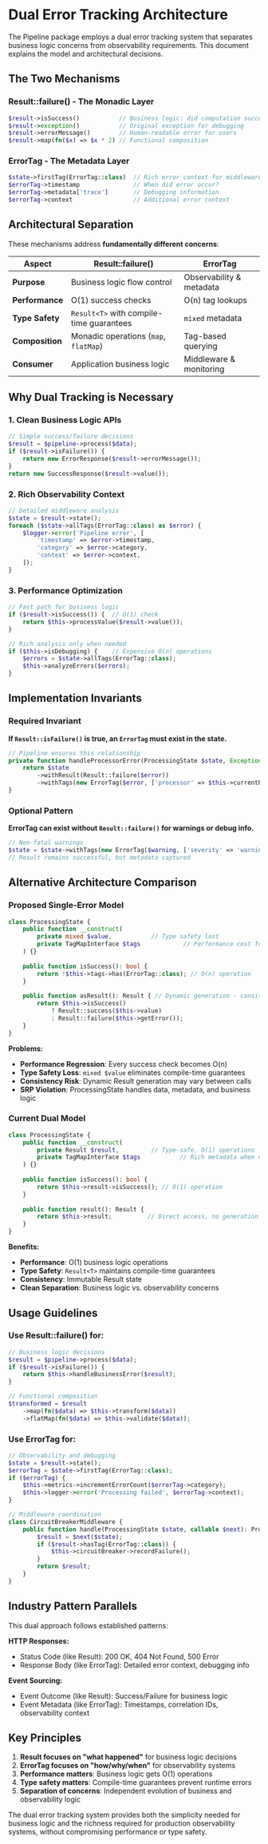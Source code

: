 # Dual Error Tracking Architecture

The Pipeline package employs a dual error tracking system that separates business logic concerns from observability requirements. This document explains the model and architectural decisions.

## The Two Mechanisms

### Result::failure() - The Monadic Layer
```php
$result->isSuccess()           // Business logic: did computation succeed?
$result->exception()           // Original exception for debugging  
$result->errorMessage()        // Human-readable error for users
$result->map(fn($x) => $x * 2) // Functional composition
```

### ErrorTag - The Metadata Layer
```php
$state->firstTag(ErrorTag::class)  // Rich error context for middleware
$errorTag->timestamp               // When did error occur?
$errorTag->metadata['trace']       // Debugging information
$errorTag->context                 // Additional error context
```

## Architectural Separation

These mechanisms address **fundamentally different concerns**:

| Aspect | Result::failure() | ErrorTag |
|--------|------------------|----------|
| **Purpose** | Business logic flow control | Observability & metadata |
| **Performance** | O(1) success checks | O(n) tag lookups |
| **Type Safety** | `Result<T>` with compile-time guarantees | `mixed` metadata |
| **Composition** | Monadic operations (`map`, `flatMap`) | Tag-based querying |
| **Consumer** | Application business logic | Middleware & monitoring |

## Why Dual Tracking is Necessary

### 1. Clean Business Logic APIs
```php
// Simple success/failure decisions
$result = $pipeline->process($data);
if ($result->isFailure()) {
    return new ErrorResponse($result->errorMessage());
}
return new SuccessResponse($result->value());
```

### 2. Rich Observability Context
```php
// Detailed middleware analysis
$state = $result->state();
foreach ($state->allTags(ErrorTag::class) as $error) {
    $logger->error('Pipeline error', [
        'timestamp' => $error->timestamp,
        'category' => $error->category,
        'context' => $error->context,
    ]);
}
```

### 3. Performance Optimization
```php
// Fast path for business logic
if ($result->isSuccess()) {  // O(1) check
    return $this->processValue($result->value());
}

// Rich analysis only when needed
if ($this->isDebugging) {    // Expensive O(n) operations
    $errors = $state->allTags(ErrorTag::class);
    $this->analyzeErrors($errors);
}
```

## Implementation Invariants

### Required Invariant
**If `Result::isFailure()` is true, an `ErrorTag` must exist in the state.**

```php
// Pipeline ensures this relationship
private function handleProcessorError(ProcessingState $state, Exception $error): ProcessingState {
    return $state
        ->withResult(Result::failure($error))
        ->withTags(new ErrorTag($error, ['processor' => $this->currentProcessor]));
}
```

### Optional Pattern
**ErrorTag can exist without `Result::failure()` for warnings or debug info.**

```php
// Non-fatal warnings
$state = $state->withTags(new ErrorTag($warning, ['severity' => 'warning']));
// Result remains successful, but metadata captured
```

## Alternative Architecture Comparison

### Proposed Single-Error Model
```php
class ProcessingState {
    public function __construct(
        private mixed $value,           // Type safety lost
        private TagMapInterface $tags            // Performance cost for every check
    ) {}
    
    public function isSuccess(): bool {
        return !$this->tags->has(ErrorTag::class); // O(n) operation
    }
    
    public function asResult(): Result { // Dynamic generation - consistency risk
        return $this->isSuccess() 
            ? Result::success($this->value)
            : Result::failure($this->getError());
    }
}
```

**Problems:**
- **Performance Regression**: Every success check becomes O(n)
- **Type Safety Loss**: `mixed $value` eliminates compile-time guarantees  
- **Consistency Risk**: Dynamic Result generation may vary between calls
- **SRP Violation**: ProcessingState handles data, metadata, and business logic

### Current Dual Model
```php
class ProcessingState {
    public function __construct(
        private Result $result,         // Type-safe, O(1) operations
        private TagMapInterface $tags           // Rich metadata when needed
    ) {}
    
    public function isSuccess(): bool {
        return $this->result->isSuccess(); // O(1) operation
    }
    
    public function result(): Result {
        return $this->result;          // Direct access, no generation
    }
}
```

**Benefits:**
- **Performance**: O(1) business logic operations
- **Type Safety**: `Result<T>` maintains compile-time guarantees
- **Consistency**: Immutable Result state
- **Clean Separation**: Business logic vs. observability concerns

## Usage Guidelines

### Use Result::failure() for:
```php
// Business logic decisions
$result = $pipeline->process($data);
if ($result->isFailure()) {
    return $this->handleBusinessError($result);
}

// Functional composition
$transformed = $result
    ->map(fn($data) => $this->transform($data))
    ->flatMap(fn($data) => $this->validate($data));
```

### Use ErrorTag for:
```php
// Observability and debugging
$state = $result->state();
$errorTag = $state->firstTag(ErrorTag::class);
if ($errorTag) {
    $this->metrics->incrementErrorCount($errorTag->category);
    $this->logger->error('Processing failed', $errorTag->context);
}

// Middleware coordination
class CircuitBreakerMiddleware {
    public function handle(ProcessingState $state, callable $next): ProcessingState {
        $result = $next($state);
        if ($result->hasTag(ErrorTag::class)) {
            $this->circuitBreaker->recordFailure();
        }
        return $result;
    }
}
```

## Industry Pattern Parallels

This dual approach follows established patterns:

**HTTP Responses:**
- Status Code (like Result): 200 OK, 404 Not Found, 500 Error
- Response Body (like ErrorTag): Detailed error context, debugging info

**Event Sourcing:**
- Event Outcome (like Result): Success/Failure for business logic
- Event Metadata (like ErrorTag): Timestamps, correlation IDs, observability context

## Key Principles

1. **Result focuses on "what happened"** for business logic decisions
2. **ErrorTag focuses on "how/why/when"** for observability systems
3. **Performance matters**: Business logic gets O(1) operations
4. **Type safety matters**: Compile-time guarantees prevent runtime errors
5. **Separation of concerns**: Independent evolution of business and observability logic

The dual error tracking system provides both the simplicity needed for business logic and the richness required for production observability systems, without compromising performance or type safety.